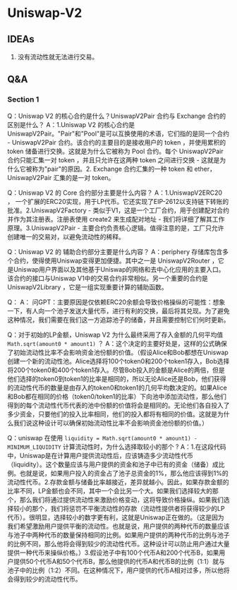 # Uniswap-V2

## IDEAs

1. 没有流动性就无法进行交易。

## Q&A

### Section 1

Q：Uniswap V2 的核心合约是什么？UniswapV2Pair 合约与 Exchange 合约的区别是什么？
A：1.Uniswap V2 的核心合约是UniswapV2Pair。"Pair"和"Pool"是可以互换使用的术语，它们指的是同一个合约 - UniswapV2Pair 合约。该合约的主要目的是接收用户的 token ，并使用累积的 token 储备进行交换。这就是为什么它被称为 Pool 合约。每个 UniswapV2Pair 合约只能汇集一对 token ，并且只允许在这两种 token 之间进行交换 - 这就是为什么它被称为"pair"的原因。2. Exchange 合约汇集的一种 token 和 ether，UniswapV2Pair 汇集的是一对 token。

Q：Uniswap V2 的 Core 合约部分主要是什么内容？
A：1.UniswapV2ERC20 ， 一个扩展的ERC20实现，用于LP代币。它还实现了EIP-2612以支持链下转账的批准。2.UniswapV2Factory - 类似于V1，这是一个工厂合约，用于创建配对合约并作为其注册表。注册表使用 create2 来生成配对地址 - 我们将详细了解其工作原理。3.UniswapV2Pair - 主要合约负责核心逻辑。值得注意的是，工厂只允许创建唯一的交易对，以避免流动性的稀释。

Q：Uniswap V2 的 辅助合约部分主要是什么内容？
A：periphery 存储库包含多个合约，使得使用Uniswap变得更加便捷。其中之一是 UniswapV2Router ，它是Uniswap用户界面以及其他基于Uniswap的网络和去中心化应用的主要入口。该合约的接口与Uniswap V1中的交易合约非常相似。另一个重要的合约是 UniswapV2Library ，它是一组实现重要计算的辅助函数。

Q：
A：
问GPT：主要原因是仅依赖ERC20余额会导致价格操纵的可能性：想象一下，有人向一个池子发送大量代币，进行有利的交换，最后将其兑现。为了避免这种情况，我们需要在我们这一方追踪池子的储备，并且需要控制它们何时更新。

Q：对于初始的LP金额，Uniswap V2 为什么最终采用了存入金额的几何平均值 `Math.sqrt(amount0 * amount1)` ？
A：这个决定的主要好处是，这样的公式确保了初始流动性比率不会影响资金池份额的价值。（假设Alice和Bob都想在Uniswap创建一个新的流动性池。Alice选择将100个token0和200个token1存入，Bob选择将200个token0和400个token1存入。尽管Bob投入的金额是Alice的两倍，但是他们选择的token0到token1的比率是相同的，所以无论Alice还是Bob，他们获得的流动性代币的数量是由存入的token0和token1的几何平均数决定的。如果Alice和Bob都在相同的价格（token0/token1的比率）下向池中添加流动性，那么他们得到的每个流动性代币代表的池中份额的价值将会是相同的。无论他们各自投入了多少资金，只要他们的投入比率相同，他们的投入都将有相同的价值。这就是为什么我们说这种设计可以确保初始流动性比率不会影响资金池份额的价值。）

Q：uniswap 在使用 `liquidity = Math.sqrt(amount0 * amount1) - MINIMUM_LIQUIDITY` 计算流动性时，为什么选择取较小的那个 ?
A：1.在这段代码中，Uniswap是在计算用户提供流动性后，应该铸造多少流动性代币（liquidity）。这个数量应该与用户提供的资金和池子中已有的资金（储备）成比例。也就是说，如果用户投入的资金占了池子总资金的1%，那么他应该得到1%的流动性代币。2.存款金额与储备比率越接近，差异就越小。因此，如果存款金额的比率不同，LP金额也会不同，其中一个会比另一个大。如果我们选择较大的那个，那么我们将通过提供流动性来激励价格变动，这将导致价格操纵。如果我们选择较小的那个，我们将惩罚不平衡流动性的存款（流动性提供者将获得较少的LP代币）。很明显，选择较小的数字更有利，这就是Uniswap正在做的。（这是因为我们希望激励用户提供平衡的流动性。也就是说，用户提供的两种代币的数量应该与池子中两种代币的数量保持相同的比例。如果用户提供的两种代币的比例与池子的比例不同，那么他将会得到较少的流动性代币。这种设计可以防止用户通过大量提供一种代币来操纵价格。）3.假设池子中有100个代币A和200个代币B，如果用户提供50个代币A和50个代币B，那么他提供的代币A和代币B的比例（1:1）就与池子中的比例（1:2）不同。在这种情况下，用户提供的代币A相对过多，所以他将会得到较少的流动性代币。


